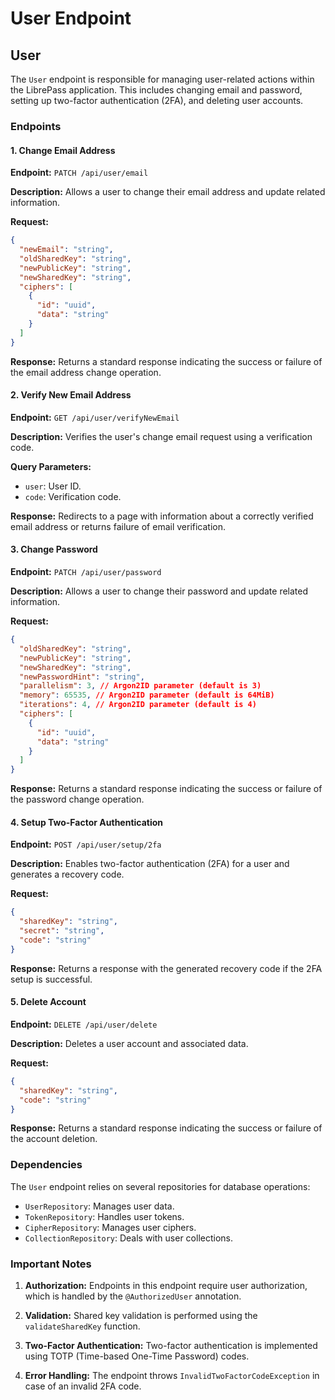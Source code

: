 # User Endpoint

## User

The `User` endpoint is responsible for managing user-related actions within the LibrePass application. This includes changing email and password, setting up two-factor authentication (2FA), and deleting user accounts.

### Endpoints

#### 1. Change Email Address

**Endpoint:** `PATCH /api/user/email`

**Description:** Allows a user to change their email address and update related information.

**Request:**

```json
{
  "newEmail": "string",
  "oldSharedKey": "string",
  "newPublicKey": "string",
  "newSharedKey": "string",
  "ciphers": [
    {
      "id": "uuid",
      "data": "string"
    }
  ]
}
```

**Response:** Returns a standard response indicating the success or failure of the email address change operation.

#### 2. Verify New Email Address

**Endpoint:** `GET /api/user/verifyNewEmail`

**Description:** Verifies the user's change email request using a verification code.

**Query Parameters:**

- `user`: User ID.
- `code`: Verification code.

**Response:** Redirects to a page with information about a correctly verified email address or returns failure of email verification.

#### 3. Change Password

**Endpoint:** `PATCH /api/user/password`

**Description:** Allows a user to change their password and update related information.

**Request:**

```json
{
  "oldSharedKey": "string",
  "newPublicKey": "string",
  "newSharedKey": "string",
  "newPasswordHint": "string",
  "parallelism": 3, // Argon2ID parameter (default is 3)
  "memory": 65535, // Argon2ID parameter (default is 64MiB)
  "iterations": 4, // Argon2ID parameter (default is 4)
  "ciphers": [
    {
      "id": "uuid",
      "data": "string"
    }
  ]
}
```

**Response:** Returns a standard response indicating the success or failure of the password change operation.

#### 4. Setup Two-Factor Authentication

**Endpoint:** `POST /api/user/setup/2fa`

**Description:** Enables two-factor authentication (2FA) for a user and generates a recovery code.

**Request:**

```json
{
  "sharedKey": "string",
  "secret": "string",
  "code": "string"
}
```

**Response:** Returns a response with the generated recovery code if the 2FA setup is successful.

#### 5. Delete Account

**Endpoint:** `DELETE /api/user/delete`

**Description:** Deletes a user account and associated data.

**Request:**

```json
{
  "sharedKey": "string",
  "code": "string"
}
```

**Response:** Returns a standard response indicating the success or failure of the account deletion.

### Dependencies

The `User` endpoint relies on several repositories for database operations:

- `UserRepository`: Manages user data.
- `TokenRepository`: Handles user tokens.
- `CipherRepository`: Manages user ciphers.
- `CollectionRepository`: Deals with user collections.

### Important Notes

1. **Authorization:** Endpoints in this endpoint require user authorization, which is handled by the `@AuthorizedUser` annotation.

2. **Validation:** Shared key validation is performed using the `validateSharedKey` function.

3. **Two-Factor Authentication:** Two-factor authentication is implemented using TOTP (Time-based One-Time Password) codes.

4. **Error Handling:** The endpoint throws `InvalidTwoFactorCodeException` in case of an invalid 2FA code.
